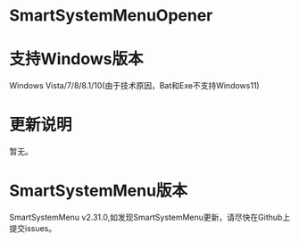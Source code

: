 # SmartSystemMenuOpener
# 支持Windows版本
Windows Vista/7/8/8.1/10(由于技术原因，Bat和Exe不支持Windows11)
# 更新说明
暂无。
# SmartSystemMenu版本
SmartSystemMenu v2.31.0,如发现SmartSystemMenu更新，请尽快在Github上提交issues。
